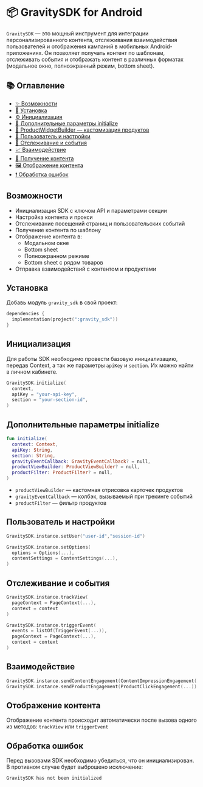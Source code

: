 # 📦 GravitySDK for Android

`GravitySDK` — это мощный инструмент для интеграции персонализированного контента, отслеживания взаимодействия пользователей и отображения кампаний в мобильных Android-приложениях. Он позволяет получать контент по шаблонам, отслеживать события и отображать контент в различных форматах (модальное окно, полноэкранный режим, bottom sheet).

## 📚 Оглавление

- [✨ Возможности](#возможности)
- [🚀 Установка](#установка)
- [⚙️ Инициализация](#инициализация)
- [🔧 Дополнительные параметры initialize](#дополнительные-параметры-initialize)
- [🎨 ProductWidgetBuilder — кастомизация продуктов](#productwidgetbuilder--кастомизация-отображения-продуктов)
- [🧑 Пользователь и настройки](#пользователь-и-настройки)
- [📄 Отслеживание и события](#отслеживание-и-события)
- [📈 Взаимодействие](#взаимодействие)
- [🧩 Получение контента](#получение-контента)
- [🖼️ Отображение контента](#отображение-контента)
- [❗ Обработка ошибок](#обработка-ошибок)

## Возможности

- Инициализация SDK с ключом API и параметрами секции
- Настройка контента и прокси
- Отслеживание посещений страниц и пользовательских событий
- Получение контента по шаблону
- Отображение контента в:
    - Модальном окне
    - Bottom sheet
    - Полноэкранном режиме
    - Bottom sheet с рядом товаров
- Отправка взаимодействий с контентом и продуктами

## Установка

Добавь модуль `gravity_sdk` в свой проект:

```kotlin
dependencies {
  implementation(project(":gravity_sdk"))
}
```

## Инициализация

Для работы SDK необходимо провести базовую инициализацию, передав Context, а так же параметры `apiKey` и `section`. Их можно найти в личном кабинете.

```kotlin
GravitySDK.initialize(
  context,
  apiKey = "your-api-key",
  section = "your-section-id",
)
```

## Дополнительные параметры initialize

```kotlin
fun initialize(
  context: Context,
  apiKey: String,
  section: String,
  gravityEventCallback: GravityEventCallback? = null,
  productViewBuilder: ProductViewBuilder? = null,
  productFilter: ProductFilter? = null,
)
```

- `productViewBuilder` — кастомная отрисовка карточек продуктов
- `gravityEventCallback` — колбэк, вызываемый при трекинге событий
- `productFilter` — фильтр продуктов

## Пользователь и настройки

```kotlin
GravitySDK.instance.setUser("user-id","session-id")

GravitySDK.instance.setOptions(
  options = Options(...),
  contentSettings = ContentSettings(...),
)
```

## Отслеживание и события

```kotlin
GravitySDK.instance.trackView(
  pageContext = PageContext(...),
  context = context
)

GravitySDK.instance.triggerEvent(
  events = listOf(TriggerEvent(...)),
  pageContext = PageContext(...),
  context = context
)
```

## Взаимодействие

```kotlin
GravitySDK.instance.sendContentEngagement(ContentImpressionEngagement(...))
GravitySDK.instance.sendProductEngagement(ProductClickEngagement(...))
```

## Отображение контента

Отображение контента происходит автоматически после вызова одного из методов: `trackView`
или `triggerEvent`

## Обработка ошибок

Перед вызовами SDK необходимо убедиться, что он инициализирован. В противном случае будет выброшено исключение:

```
GravitySDK has not been initialized
```

